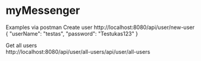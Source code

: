 # myMessenger


Examples via postman 
Create user
http://localhost:8080/api/user/new-user
    {
        "userName": "testas",
        "password": "Testukas123"
    }
    
Get all users    
http://localhost:8080/api/user/all-users/api/user/all-users    
